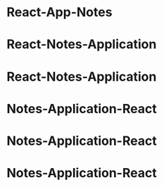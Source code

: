 # React-App-Notes
# React-Notes-Application
# React-Notes-Application
# Notes-Application-React
# Notes-Application-React
# Notes-Application-React
